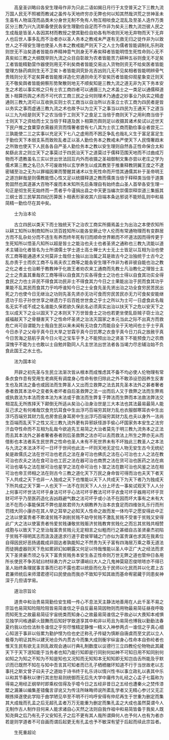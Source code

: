 <!-- { "loadSidebar": true } -->
　　高皇圣训略曰各安生理毋作非为只此二语如揭日月行于太空普天之下三教九流万国人民无不照被而教诫之虽传与天地终穷亦无弊也何以知其然哉洪荒之世神圣未生虽有人物滋茂而品类未分身世无制不免有人物互相啖食之混乱及至圣人迭作万类区分三教乃兴九流斯备使民各安生理勤俭自足而不作非为矣夫三教九流岂彼人民之生成哉是皆圣人各因其材而教授之使其勤俭自劝各有所收则天地无弃物而天下无弃人也后世人事多乱而不治者亦以圣人务本之教戒未严遂有无救无归之徒作非为以致世人之不得安生理也使圣人务本之教戒能严则天下之人士为儒者皆能调制礼乐刑政则世无不治矣道者皆能存养精神意气则身无不寿矣释者皆能明悟生死性命则心无不真矣如三教之大纲既举则九流之众目自彰故为农者皆能苦力耕种五谷则食无不足矣工者皆能精勤营作器使则用无不利矣商者皆能交易出入货物则资无不给矣医者皆能燮理方脉药病则生无不卫矣卜者皆能洞究卦兆吉凶则几无不见矣相者皆能明辨骨气贵贱则分无不定矣算者皆能推详造化穷通则命无不安矣历者皆能仰观星象变迁则天无不敬矣舆者皆能俯察形势聚散则地无不顺矣知是三教九流之道无非为天下务本安生之术若以事实核之只有士农工商四者可以通摄三九之术盖士之一类足以通儒释道医卜相算历舆之术而不可代农工商三民之业何则理术乃通虚之妙事业乃执实之精虚通则三教九流可以互收执实则士农工商当以自治所以古圣立士农工商为四民者是皆以务实之事而虚通三教九流之术也故予以为立天下之事当以四民为王通天下之道当以三九为经是则天下之农当倍于工则天下之食足工当倍于商则天下之用利商当倍于士则天下之资给而士又当倍于释道及医卜相算历舆则足以收摄其诸术矣试以近世天下民户推之食粟穿衣需器资货而惰奢者尝有七八其为士农工商而勤俭事业者尝无二三孰能使二三之实事以充足天下七八之虚用而不困乏争乱也哉礼义生于富足富足生于勤俭天下本弱支系而致败乱者正以圣人勤俭务本之教戒未严使天下人民惰奢趋末之所致也使天下人民各各自严圣人勤俭务本之教以安生理则自然各正性命保合太和矣繇此言之则立天下之事莫过于四民治天下之道莫过于儒释范围天地而不过曲成万物而不遗教虽名三实以世出世法回互内外而收摄之圣祖御制文集亦尝以老庄之学为儒术第三教之名已久不可废故特以玄学养生以成其教至于推重释教阴翼王度之不逮密辅至治之无为以罪福因果而警醒其诸术以生死性命而开悟其通儒其补于圣帝明王之道岂鲜哉是则儒教能悟心性又足以统摄释道之教而儒类当倍于释释类当倍于道类势固然也其道甚大百物不废而本末知所先后条理自有始终嵞山圣人首举各安生理一句正是彻生死无始终而一贯者乎今谨捐出县之中天更当编次崇儒崇释崇道三集振其三纲士首三民挈其四纪历算医卜相表形家收其六目端本条达邪说不能矫乱则中和易简精一勤俭尽在其中矣。

　　士为治本论

　　古立四民以类天下而士独统天下之治农工商实所摄焉盖士为出治之本使农知所以耕工知所以制商知所以货百姓知所以能各安厥止守人伦而有常通物理而有变群居方而不乱杂处分而不违生有养而终年死有归而顺命世界赖而不坏道法因而得传更于生死知所以悟圣凡知所以超是皆士之能治也夫士也者圣贤之通称也三教九流能以道术主辅治化者皆名为士所谓儒士学士道士高士禅士大士无上士皆足以互相为治也使农工商等能通道术又何莫非士哉但士独以出治属之耳是故古今之治独统于士古今之乱亦责于士而农工商不与焉夫农工商等之能各安生理不作非为者非彼自能也治之教之化之者士也治赖于教教神于化故王者劝农来工通商而先教士凡治教化之理皆士主之士之责盖其重哉农工商等得以自食其力实各得食士之功也士得以自食其功实全得食民之力也士非民不得食其功民非士不得食其力今日之士果能出治于民而食其功乎果能不乱其民而食其力乎呜呼谁知今日之士全食先圣先贤出治之功全食穷民苦民出死之力也使今日无继治之功则先圣先贤亦无功可食而穷民苦民亦无力可食矣安能继遗功于后子孙世世享之继遗力于后百姓世世食之乎士之所以为士可一日虚食此名哉名无实不成不成之名谁能久保若欲久保此名必须真实出治以扶天下之危以安天下之生以成天下之业以固天下之本则天下万世皆食士之功也若更坐使乱臣贼子窃士治之威福敲天下之骨髓害天下之性命坏圣贤之治法灭国家之本元当此之际不出真方而救危亡尚可自谓能为士哉自生民以来未闻有无功食力而能自全于天地间也士乎士乎真今日赤子之父母乎真今日大旱之甘霖乎真今日饥寒之衣食乎真今日刀兵之放赦乎真今日苦海之慈航乎真今日火宅之宝车乎予上不能预出治之贤圣下不能预食力之农商深愧乎不能为士也敢以士自勉并勖同人凡主世法出世法者各当竭力尽忠辅治始不负食此国王之水土也。

　　法为国本论

　　开辟之初先圣与生民立法渐次皆从根本而成惟虑其不备不均必使人伦物理有常条衣食作息有受用生老病死有调度身心性命有依归除此之外不敢添设恐因养生反害生也及其法之备也或因法而生弊圣人又出而立救弊之法去其先圣本法外之甚者奢者泰者救其本法中之变者失者坏者自后圣救弊之法一出而后人又于救弊之法而生弊焉或执救法为本法而舍本法为末法或于救法而生弊复于弊法而生弊而本法救法弊法交相混乱无所拣择天下颠倒无所适从矣治心治身治世是三大本法也其法最易最简人能反己求之有何难哉饮食充饥耳食中生出浮巧百端穷其财力乱也衣服御寒耳衣中生出浮巧百端穷其财力乱也房舍庇身耳房中生出浮巧百端穷其财力乱也夫以身外一法尚生百端而乱天下之性又况三教九流外更有异邪妖怪游手偷心坏国家务本安生之法穷汗血夺性命而不互相为乱哉今欲追先王易简之大治者莫先于明三教九流务本之正法而去其本法外之甚者奢者泰者则后圣救弊之法亦可以去而救法上所生之弊亦无从而借影也本法者系生民世界之性命也圣人未有不死世界未有不坏独此三教圣人之本法与九流之本法决不可一日坏于世间也此法一坏则天地无定位人物无安生古今无统纪矣是故儒氏之法在世可治也老氏之法在身可治也佛氏之法在心可治也士人之法在教可治也农夫之法在食可治也工匠之法在器可治也商贾之法在货可治也医药之法在病可治也堪与之法在居可治也星学之法在命可治也卜筮之法在数可治也风鉴之法在相可治也帝王师相之法在则古今三教之道化天下万民之身命皆可得而治也夫天下者天下人共成之天下也非一人独成之天下也惟能以天下人共成天下为天下者乃为独成天下所共成之天下第一人也天下一法不在则天下人人分上坏去一事矣试观天下人人分上何事可坏世法可坏乎身法可坏乎心法可坏乎教法可坏乎衣食可坏乎器用可坏乎货财可坏乎乃至医药造化吉凶趋避气数之法可坏乎或小法不在因而坏大事有之未有大法不在而小事能保其不弊也是故君师为大纲教养为治本衣食足而四维张礼乐行而刑罚措大同小康亦在其人举之耳举之必知天人性命之故而发一体均平之愿安得此中正之法以使富贵者不欺凌贫贱不剥削贫贱不劫夺贫贱不激乱贫贱不受害于贫贱又安得此广大之法以使富贵者怜爱贫贱谦敬贫贱赈济贫贱教育贫贱化之而忘其贫贱共相赞成胞与以致天下之至治哉富贵贫贱元无定相言之似粗而行之甚细自古圣贤豪杰初陷于贫贱不得明其志而汲汲遑遑求行道于君侯宰辅之门亦似为富贵谋也求其在我素位自得因民好恶扬遏裁成非固达者孰能知之不然贵为天子富有四海居万乘之尊无道法而徒拥虚器则天下危如累卵幻如朝露又何足以恃哉惟能以圣人中正广大之经法而求天下圣贤豪杰领之与天下富贵贫贱务本安生各正性命则万世无弊之道也管仲日各用所长使民不争苏轼曰材辩勇力齐之以学谭峭曰大人之几鬼神莫窥忍俊哝哝亦不得已圣人始终条理就事言事而已初不露也君以统臣而化及于民师以化民而并以化君上古君兼师统后来师潜君德可曰民使由而我亦不致知乎知其故而基命宥密藏于同患矣神深于几但请学易。

　　道治宗旨论

　　道贵中和治贵易简勤俭安生精一传心不息法天主静法地善用在人此千圣不易之宗旨也易简知险阻险阻皆易简谁信之乎自反最易简因物则而用物最易简征昼夜呼吸而知死生之故最易简征宇宙统类而知身心之故最易简谁信之乎故必以大畏知本戒惧见独学问格通薪火鼓舞而后知好学致道享其中和非以苟且为易简也博我以勤勤法春夏约我以俭俭法秋冬谁信之乎穷尽惟精定静惟一精义入神参两贞一谁信之乎真心细心知泯于事非以俗累为勤护悭为俭也史迁称孔子传疑为慎断自唐虞而至文武以立人极尊为明证其所以建天地合外内贯古今而集大成则衡宇纵宙身心性命本自弥纶者也惟天生民有欲无主则乱故观会通以行典礼制数度以议德行三立四教伦伦物物此其藏天下于天下泯知能于当务者也知乃能行知即是行同别何如神不可知日用不知同别何如知之为知之不知为不知是知也又况知而无知知本无知知即无知岂齿舌所能及乎默识而已既然不知在与知中吾言其可知者而已孔子栖栖辙环知道不行于当世故老以志事托之斯文曾子曰夫子之道始于诗书终于礼乐诗以情兴性书以事立政礼以表其中乐以和其节春秋以律行其忠恕易则统御而无后先大学中庸传为礼经之心孟子七篇称为得易之用经正纲举时即乘权信得及乎噫今日之五经非昔日之五经也遭秦火之焚传漆壁之漏兼以编集差错儳言谬讹又为传注所昧晦师说所紊乱学者又无精心参讨又无正眼拣择遂使此学陷于曲学陋见卒至不明不行呜呼安得有仲尼再生于世重为删定而集其大成哉而孔孟之后无超孔孟者万万无能重为删定而集孔孟之大成也虽然莫谓今人无制作古人制作目何来人能求诸自心天然之法则自我作祖中和易简皆备于我矣人既知尧舜之后乃有孔子又安知孔子之后不更有其人哉所谓舜何人也予何人也有为者亦若是则学道者不可自画而谓后起更无有孔孟也予不敏深有望于后起而续此宗旨者。

　　生死重超论

